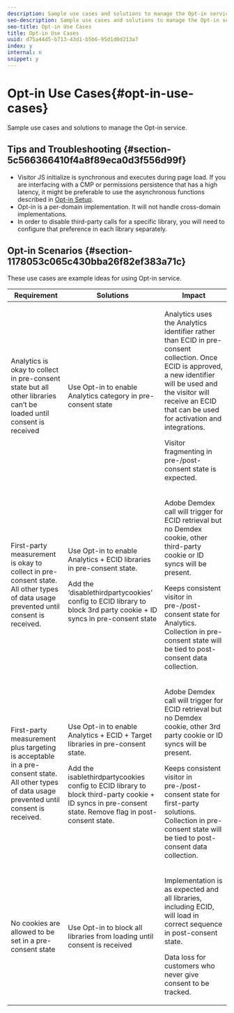 ```yaml
---
description: Sample use cases and solutions to manage the Opt-in service.
seo-description: Sample use cases and solutions to manage the Opt-in service.
seo-title: Opt-in Use Cases
title: Opt-in Use Cases
uuid: d75a44d5-b713-43d1-b5b6-95d1d0d213a7
index: y
internal: n
snippet: y
---
```


# Opt-in Use Cases{#opt-in-use-cases}

Sample use cases and solutions to manage the Opt-in service.

## Tips and Troubleshooting {#section-5c566366410f4a8f89eca0d3f556d99f}

* Visitor JS initialize is synchronous and executes during page load. If you are interfacing with a CMP or permissions persistence that has a high latency, it might be preferable to use the asynchronous functions described in [Opt-in Setup](../../mcvid-implementation-guides/overview/getting-started.md#section-cf9ab638780141c9b62dc57cf00b7047). 
* Opt-in is a per-domain implementation. It will not handle cross-domain implementations. 
* In order to disable third-party calls for a specific library, you will need to configure that preference in each library separately.

## Opt-in Scenarios {#section-1178053c065c430bba26f82ef383a71c}

These use cases are example ideas for using Opt-in service. 

<table id="table_83C85343611344D8A8315157C1B4240F"> 
 <thead> 
  <tr> 
   <th colname="col1" class="entry"> Requirement </th> 
   <th colname="col2" class="entry"> Solutions </th> 
   <th colname="col3" class="entry"> Impact </th> 
  </tr>
 </thead>
 <tbody> 
  <tr> 
   <td colname="col1"> <p>Analytics is okay to collect in pre-consent state but all other libraries can’t be loaded until consent is received </p> </td> 
   <td colname="col2"> <p>Use Opt-in to enable Analytics category in pre-consent state </p> </td> 
   <td colname="col3"> <p>Analytics uses the Analytics identifier rather than ECID in pre-consent collection. Once ECID is approved, a new identifier will be used and the visitor will receive an ECID that can be used for activation and integrations. </p> <p>Visitor fragmenting in pre-/post- consent state is expected. </p> </td> 
  </tr> 
  <tr> 
   <td colname="col1"> <p>First-party measurement is okay to collect in pre-consent state. All other types of data usage prevented until consent is received. </p> </td> 
   <td colname="col2"> <p>Use Opt-in to enable Analytics + ECID libraries in pre-consent state. </p> <p>Add the ‘disablethirdpartycookies’ config to ECID library to block 3rd party cookie + ID syncs in pre-consent state </p> </td> 
   <td colname="col3"> <p>Adobe Demdex call will trigger for ECID retrieval but no Demdex cookie, other third-party cookie or ID syncs will be present. </p> <p>Keeps consistent visitor in pre-/post- consent state for Analytics. Collection in pre-consent state will be tied to post-consent data collection. </p> </td> 
  </tr> 
  <tr> 
   <td colname="col1"> <p>First-party measurement plus targeting is acceptable in a pre-consent state. All other types of data usage prevented until consent is received. </p> </td> 
   <td colname="col2"> <p>Use Opt-in to enable Analytics + ECID + Target libraries in pre-consent state. </p> <p>Add the <span class="codeph"> isablethirdpartycookies</span> config to ECID library to block third-party cookie + ID syncs in pre-consent state. Remove flag in post-consent state. </p> </td> 
   <td colname="col3"> <p>Adobe Demdex call will trigger for ECID retrieval but no Demdex cookie, other 3rd party cookie or ID syncs will be present. </p> <p>Keeps consistent visitor in pre-/post- consent state for first-party solutions. Collection in pre-consent state will be tied to post-consent data collection. </p> </td> 
  </tr> 
  <tr> 
   <td colname="col1"> <p>No cookies are allowed to be set in a pre-consent state </p> </td> 
   <td colname="col2"> <p>Use Opt-in to block all libraries from loading until consent is received </p> </td> 
   <td colname="col3"> <p>Implementation is as expected and all libraries, including ECID, will load in correct sequence in post-consent state. </p> <p>Data loss for customers who never give consent to be tracked. </p> </td> 
  </tr> 
 </tbody> 
</table>

